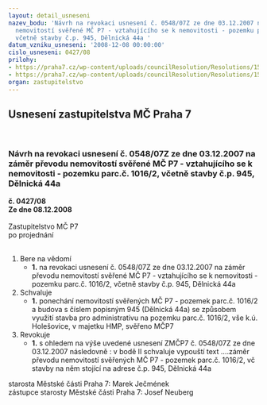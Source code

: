 ```yaml
---
layout: detail_usneseni
nazev_bodu: 'Návrh na revokaci usnesení č. 0548/07Z ze dne 03.12.2007 na záměr převodu
  nemovitostí svěřené MČ P7 - vztahujícího se k nemovitosti - pozemku parc.č. 1016/2,
  včetně stavby č.p. 945, Dělnická 44a '
datum_vzniku_usneseni: '2008-12-08 00:00:00'
cislo_usneseni: 0427/08
prilohy:
- https://praha7.cz/wp-content/uploads/councilResolution/Resolutions/15986/5-08-0548z.doc
- https://praha7.cz/wp-content/uploads/councilResolution/Resolutions/15986/5-08-1079r.doc
organ: zastupitelstvo
---
```

<div id="ucUsn_pList" class="usn">
	<span><h2>Usnesení zastupitelstva MČ Praha 7 </h2>
<br></span><div class="standBody">
<span><h3>Návrh na revokaci usnesení č. 0548/07Z ze dne 03.12.2007 na záměr převodu nemovitostí svěřené MČ P7 - vztahujícího se k nemovitosti - pozemku parc.č. 1016/2, včetně stavby č.p. 945, Dělnická 44a </h3></span><div class="center">
		<strong>č. 0427/08</strong><br>
	</div>
<div class="center">
		<strong>Ze dne 08.12.2008</strong><br><br>
	</div>Zastupitelstvo MČ P7<br> po projednání<br><br><ol>
<li>Bere na vědomí<ul><li>
<strong>1.</strong> na revokaci usnesení č. 0548/07Z ze dne 03.12.2007 na záměr převodu nemovitostí svěřené MČ P7 - vztahujícího se k nemovitosti - pozemku parc.č. 1016/2, včetně stavby č.p. 945, Dělnická 44a </li></ul>
</li>
<li>Schvaluje<ul><li>
<strong>1.</strong> ponechání nemovitostí svěřených MČ P7 - pozemek parc.č. 1016/2 a budova s číslem popisným 945 (Dělnická 44a) se způsobem využití stavba pro administrativu na pozemku parc.č. 1016/2, vše k.ú. Holešovice,  v majetku HMP, svěřeno MČP7</li></ul>
</li>
<li>Revokuje<ul><li>
<strong>1.</strong> s ohledem na výše uvedené usnesení ZMČP7 č. 0548/07Z ze dne 03.12.2007 následovně : v bodě II schvaluje vypouští  text ....záměr převodu nemovitostí svěřených MČ P7 - pozemek parc.č. 1016/2, vč stavby na něm stojící na adrese č.p. 945, Dělnická 44a</li></ul>
</li>
</ol>starosta Městské části Praha 7: Marek Ječmének<br>zástupce starosty Městské části Praha 7: Josef Neuberg
</div>
</div>